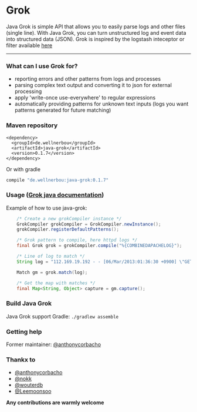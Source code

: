 # Grok

Java Grok is simple API that allows you to easily parse logs and other files (single line). With Java Grok, you can turn unstructured log and event data into structured data (JSON).
Grok is inspired by the logstash inteceptor or filter available [here](http://logstash.net/docs/1.4.1/filters/grok)

-----------------------

### What can I use Grok for?

* reporting errors and other patterns from logs and processes
* parsing complex text output and converting it to json for external processing
* apply 'write-once use-everywhere' to regular expressions
* automatically providing patterns for unknown text inputs (logs you want patterns generated for future matching)

### Maven repository

```maven
<dependency>
  <groupId>de.wellnerbou</groupId>
  <artifactId>java-grok</artifactId>
  <version>0.1.7</version>
</dependency>
```

Or with gradle

```gradle
compile "de.wellnerbou:java-grok:0.1.7"
```

### Usage ([Grok java documentation](http://grok.nflabs.com/javadoc))
Example of how to use java-grok:

```java
    /* Create a new grokCompiler instance */
    GrokCompiler grokCompiler = GrokCompiler.newInstance();
    grokCompiler.registerDefaultPatterns();

    /* Grok pattern to compile, here httpd logs */
    final Grok grok = grokCompiler.compile("%{COMBINEDAPACHELOG}");

    /* Line of log to match */
    String log = "112.169.19.192 - - [06/Mar/2013:01:36:30 +0900] \"GET / HTTP/1.1\" 200 44346 \"-\" \"Mozilla/5.0 (Macintosh; Intel Mac OS X 10_8_2) AppleWebKit/537.22 (KHTML, like Gecko) Chrome/25.0.1364.152 Safari/537.22\"";

    Match gm = grok.match(log);

    /* Get the map with matches */
    final Map<String, Object> capture = gm.capture();
```

### Build Java Grok

Java Grok support Gradle: `./gradlew assemble`
 
### Getting help
Former maintainer: [@anthonycorbacho](https://github.com/anthonycorbacho)

### Thankx to
 * [@anthonycorbacho](https://github.com/anthonycorbacho)
 * [@nokk](https://github.com/nokk)
 * [@wouterdb](https://github.com/wouterdb)
 * [@Leemoonsoo](https://github.com/Leemoonsoo)

**Any contributions are warmly welcome**
